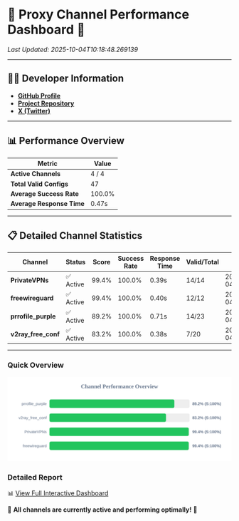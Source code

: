 # 🌟 Proxy Channel Performance Dashboard 🌟

_Last Updated: 2025-10-04T10:18:48.269139_

---

## 👩‍💻 Developer Information

- **[GitHub Profile](https://github.com/4n0nymou3)**  
- **[Project Repository](https://github.com/4n0nymou3/multi-proxy-config-fetcher)**  
- **[X (Twitter)](https://x.com/4n0nymou3)**  

---

## 📊 Performance Overview

| Metric                | Value       |
|-----------------------|-------------|
| **Active Channels**   | 4 / 4       |
| **Total Valid Configs** | 47          |
| **Average Success Rate** | 100.0%      |
| **Average Response Time** | 0.47s       |

---

## 📋 Detailed Channel Statistics

| Channel          | Status     | Score  | Success Rate | Response Time | Valid/Total | Last Success               |
|------------------|------------|--------|--------------|---------------|-------------|----------------------------|
| **PrivateVPNs**  | ✅ Active  | 99.4%  | 100.0% | 0.39s         | 14/14       | 2025-10-04T10:18:47.841363 |
| **freewireguard**  | ✅ Active  | 99.4%  | 100.0% | 0.40s         | 12/12       | 2025-10-04T10:18:48.267362 |
| **prrofile_purple**  | ✅ Active  | 89.2%  | 100.0% | 0.71s         | 14/23       | 2025-10-04T10:18:46.938895 |
| **v2ray_free_conf**  | ✅ Active  | 83.2%  | 100.0% | 0.38s         | 7/20       | 2025-10-04T10:18:47.408737 |

---

### Quick Overview
<div align="center">
  <a href="https://raw.githubusercontent.com/nullluser/NullRepo/refs/heads/main/assets/channel_stats_chart.svg">
    <img src="https://raw.githubusercontent.com/nullluser/NullRepo/refs/heads/main/assets/channel_stats_chart.svg" alt="Source Performance Statistics" width="800">
  </a>
</div>

### Detailed Report
📊 [View Full Interactive Dashboard](https://htmlpreview.github.io/?https://github.com/nullluser/NullRepo/blob/main/assets/performance_report.html)

🎉 **All channels are currently active and performing optimally!** 🎉
